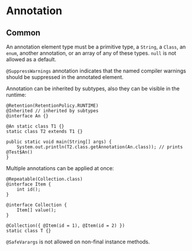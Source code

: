 # Annotation

## Common

An annotation element type must be a primitive type, a `String`, a `Class`, an `enum`, another annotation, or an array of any of these types. `null` is not allowed as a default.

`@SuppressWarnings` annotation indicates that the named compiler warnings should be suppressed in the annotated element.

Annotation can be inherited by subtypes, also they can be visible in the runtime:

```text
@Retention(RetentionPolicy.RUNTIME)
@Inherited // inherited by subtypes
@interface An {}

@An static class T1 {}
static class T2 extends T1 {}

public static void main(String[] args) {
    System.out.println(T2.class.getAnnotation(An.class)); // prints @Test$An()
}
```

Multiple annotations can be applied at once:

```text
@Repeatable(Collection.class)
@interface Item {
    int id();
}
    
@interface Collection {
    Item[] value();
}

@Collection({ @Item(id = 1), @Item(id = 2) })
static class T {}
```

`@SafeVarargs` is not allowed on non-final instance methods.


